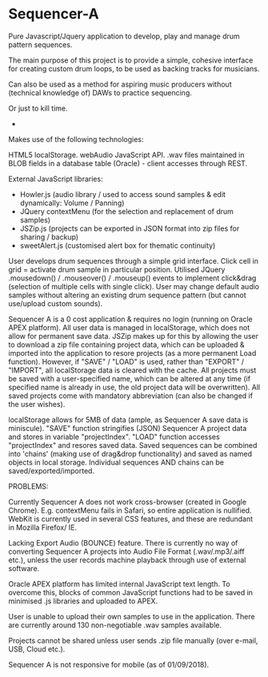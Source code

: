 # Sequencer-A


Pure Javascript/Jquery application to develop, play and manage drum pattern sequences.

The main purpose of this project is to provide a simple, cohesive interface for creating custom drum loops, to be used as backing tracks for musicians. 

Can also be used as a method for aspiring music producers without (technical knowledge of) DAWs to practice sequencing.

Or just to kill time.

*

Makes use of the following technologies:

HTML5 localStorage.
webAudio JavaScript API.
.wav files maintained in BLOB fields in a database table (Oracle) - client accesses through REST.


External JavaScript libraries:

- Howler.js (audio library / used to access sound samples & edit dynamically: Volume / Panning)
- JQuery contextMenu (for the selection and replacement of drum samples)
- JSZip.js (projects can be exported in JSON format into zip files for sharing / backup)
- sweetAlert.js (customised alert box for thematic continuity)


User develops drum sequences through a simple grid interface. Click cell in grid = activate drum sample in particular position.
Utilised JQuery .mousedown() / .mouseover() / .mouseup() events to implement click&drag (selection of multiple cells with single click). User may change default audio samples without altering an existing drum sequence pattern (but cannot use/upload custom sounds).


Sequencer A is a 0 cost application & requires no login (running on Oracle APEX platform).
All user data is managed in localStorage, which does not allow for permanent save data. JSZip makes up for this by allowing the user to download a zip file containing project data, which can be uploaded & imported into the application to resore projects (as a more permanent Load function). However, if "SAVE" / "LOAD" is used, rather than "EXPORT" / "IMPORT", all localStorage data is cleared with the cache. All projects must be saved with a user-specified name, which can be altered at any time (if specified name is already in use, the old project data will be overwritten). All saved projects come with mandatory abbreviation (can also be changed if the user wishes). 

localStorage allows for 5MB of data (ample, as Sequencer A save data is miniscule).
"SAVE" function stringifies (JSON) Sequencer A project data and stores in variable "projectIndex".
"LOAD" function accesses "projectIndex" and resores saved data.
Saved sequences can be combined into 'chains' (making use of drag&drop functionality) and saved as named objects in local storage. Individual sequences AND chains can be saved/exported/imported.


PROBLEMS:

Currently Sequencer A does not work cross-browser (created in Google Chrome). E.g. contextMenu fails in Safari, so entire application is nullified. WebKit is currently used in several CSS features, and these are redundant in Mozilla Firefox/ IE.

Lacking Export Audio (BOUNCE) feature. There is currently no way of converting Sequencer A projects into Audio File Format (.wav/.mp3/.aiff etc.), unless the user records machine playback through use of external software.

Oracle APEX platform has limited internal JavaScript text length. To overcome this, blocks of common JavaScript functions had to be saved in minimised .js libraries and uploaded to APEX.

User is unable to upload their own samples to use in the application. There are currently around 130 non-negotiable .wav samples available.

Projects cannot be shared unless user sends .zip file manually (over e-mail, USB, Cloud etc.).

Sequencer A is not responsive for mobile (as of 01/09/2018).
